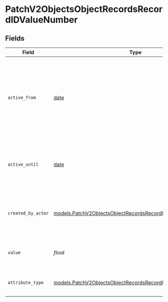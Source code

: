 # PatchV2ObjectsObjectRecordsRecordIDValueNumber


## Fields

| Field                                                                                                                                | Type                                                                                                                                 | Required                                                                                                                             | Description                                                                                                                          | Example                                                                                                                              |
| ------------------------------------------------------------------------------------------------------------------------------------ | ------------------------------------------------------------------------------------------------------------------------------------ | ------------------------------------------------------------------------------------------------------------------------------------ | ------------------------------------------------------------------------------------------------------------------------------------ | ------------------------------------------------------------------------------------------------------------------------------------ |
| `active_from`                                                                                                                        | [date](https://docs.python.org/3/library/datetime.html#date-objects)                                                                 | :heavy_check_mark:                                                                                                                   | The point in time at which this value was made "active". `active_from` can be considered roughly analogous to `created_at`.          | 2023-01-01T15:00:00.000000000Z                                                                                                       |
| `active_until`                                                                                                                       | [date](https://docs.python.org/3/library/datetime.html#date-objects)                                                                 | :heavy_check_mark:                                                                                                                   | The point in time at which this value was deactivated. If `null`, the value is active.                                               | 2023-01-01T15:00:00.000000000Z                                                                                                       |
| `created_by_actor`                                                                                                                   | [models.PatchV2ObjectsObjectRecordsRecordIDCreatedByActor10](../models/patchv2objectsobjectrecordsrecordidcreatedbyactor10.md)       | :heavy_check_mark:                                                                                                                   | The actor that created this value.                                                                                                   | {<br/>"type": "workspace-member",<br/>"id": "50cf242c-7fa3-4cad-87d0-75b1af71c57b"<br/>}                                             |
| `value`                                                                                                                              | *float*                                                                                                                              | :heavy_check_mark:                                                                                                                   | Numbers are persisted as 64 bit floats.                                                                                              | 42                                                                                                                                   |
| `attribute_type`                                                                                                                     | [models.PatchV2ObjectsObjectRecordsRecordIDAttributeTypeNumber](../models/patchv2objectsobjectrecordsrecordidattributetypenumber.md) | :heavy_check_mark:                                                                                                                   | The attribute type of the value.                                                                                                     | number                                                                                                                               |